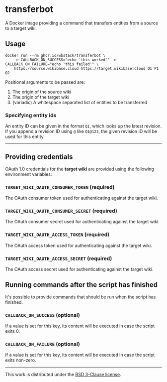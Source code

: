 # transferbot

A Docker image providing a command that transfers entities from a source to a target wiki.

## Usage

```
docker run --rm ghcr.io/wbstack/transferbot \
	-e CALLBACK_ON_SUCCESS="echo 'this worked'" -e CALLBACK_ON_FAILURE="echo 'this failed'" \
	https://source.wikibase.cloud https://target.wikibase.cloud Q1 P1 Q2
```

Positional arguments to be passed are:
1. The origin of the source wiki
2. The origin of the target wiki
3. (variadic) A whitespace separated list of entities to be transferred

### Specifying entity ids

An entity ID can be given in the format `Q1`, which looks up the latest revision.
If you append a revision ID using `@` like `Q1@123`, the given revision ID will be used for this entity.

---

## Providing credentials

OAuth 1.0 credentials for the __target wiki__ are provided using the following environment variables:

### `TARGET_WIKI_OAUTH_CONSUMER_TOKEN` (required)

The OAuth consumer token used for authenticating against the target wiki.

### `TARGET_WIKI_OAUTH_CONSUMER_SECRET` (required)

The OAuth consumer secret used for authenticating against the target wiki.

### `TARGET_WIKI_OAUTH_ACCESS_TOKEN` (required)

The OAuth access token used for authenticating against the target wiki.

### `TARGET_WIKI_OAUTH_ACCESS_SECRET` (required)

The OAuth access secret used for authenticating against the target wiki.

## Running commands after the script has finished

It's possible to provide commands that should be run when the script has finished.

### `CALLBACK_ON_SUCCESS` (optional)

If a value is set for this key, its content will be executed in case the script exits 0.

### `CALLBACK_ON_FAILURE` (optional)

If a value is set for this key, its content will be executed in case the script exits non-zero.

---

This work is distributed under the [BSD 3-Clause license](./LICENSE).
